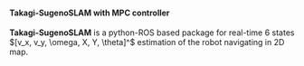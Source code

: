 #### Takagi-SugenoSLAM with MPC controller

**Takagi-SugenoSLAM** is a python-ROS based package for real-time 6 states $[v_x, v_y, \omega, X, Y, \theta]^$ estimation of the robot navigating in 2D map. 


